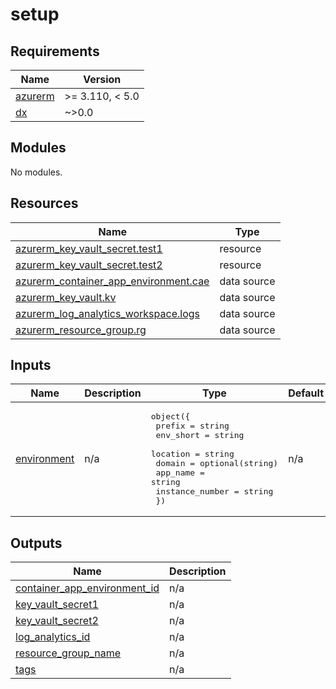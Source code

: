 # setup

<!-- BEGIN_TF_DOCS -->
## Requirements

| Name | Version |
|------|---------|
| <a name="requirement_azurerm"></a> [azurerm](#requirement\_azurerm) | >= 3.110, < 5.0 |
| <a name="requirement_dx"></a> [dx](#requirement\_dx) | ~>0.0 |

## Modules

No modules.

## Resources

| Name | Type |
|------|------|
| [azurerm_key_vault_secret.test1](https://registry.terraform.io/providers/hashicorp/azurerm/latest/docs/resources/key_vault_secret) | resource |
| [azurerm_key_vault_secret.test2](https://registry.terraform.io/providers/hashicorp/azurerm/latest/docs/resources/key_vault_secret) | resource |
| [azurerm_container_app_environment.cae](https://registry.terraform.io/providers/hashicorp/azurerm/latest/docs/data-sources/container_app_environment) | data source |
| [azurerm_key_vault.kv](https://registry.terraform.io/providers/hashicorp/azurerm/latest/docs/data-sources/key_vault) | data source |
| [azurerm_log_analytics_workspace.logs](https://registry.terraform.io/providers/hashicorp/azurerm/latest/docs/data-sources/log_analytics_workspace) | data source |
| [azurerm_resource_group.rg](https://registry.terraform.io/providers/hashicorp/azurerm/latest/docs/data-sources/resource_group) | data source |

## Inputs

| Name | Description | Type | Default | Required |
|------|-------------|------|---------|:--------:|
| <a name="input_environment"></a> [environment](#input\_environment) | n/a | <pre>object({<br/>    prefix          = string<br/>    env_short       = string<br/>    location        = string<br/>    domain          = optional(string)<br/>    app_name        = string<br/>    instance_number = string<br/>  })</pre> | n/a | yes |

## Outputs

| Name | Description |
|------|-------------|
| <a name="output_container_app_environment_id"></a> [container\_app\_environment\_id](#output\_container\_app\_environment\_id) | n/a |
| <a name="output_key_vault_secret1"></a> [key\_vault\_secret1](#output\_key\_vault\_secret1) | n/a |
| <a name="output_key_vault_secret2"></a> [key\_vault\_secret2](#output\_key\_vault\_secret2) | n/a |
| <a name="output_log_analytics_id"></a> [log\_analytics\_id](#output\_log\_analytics\_id) | n/a |
| <a name="output_resource_group_name"></a> [resource\_group\_name](#output\_resource\_group\_name) | n/a |
| <a name="output_tags"></a> [tags](#output\_tags) | n/a |
<!-- END_TF_DOCS -->

